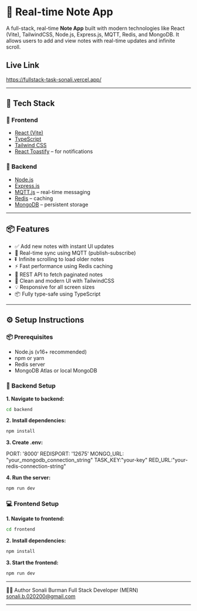 # 📝 Real-time Note App

A full-stack, real-time **Note App** built with modern technologies like React (Vite), TailwindCSS, Node.js, Express.js, MQTT, Redis, and MongoDB. It allows users to add and view notes with real-time updates and infinite scroll.

## Live Link

https://fullstack-task-sonali.vercel.app/

---

## 🚀 Tech Stack

### 🔹 Frontend
- [React (Vite)](https://vitejs.dev/)
- [TypeScript](https://www.typescriptlang.org/)
- [Tailwind CSS](https://tailwindcss.com/)
- [React Toastify](https://fkhadra.github.io/react-toastify/) – for notifications

### 🔹 Backend
- [Node.js](https://nodejs.org/)
- [Express.js](https://expressjs.com/)
- [MQTT.js](https://github.com/mqttjs/MQTT.js) – real-time messaging
- [Redis](https://redis.io/) – caching
- [MongoDB](https://www.mongodb.com/) – persistent storage

---

## 📦 Features

- ✅ Add new notes with instant UI updates  
- 🔁 Real-time sync using MQTT (publish-subscribe)  
- ⏬ Infinite scrolling to load older notes  
- ⚡ Fast performance using Redis caching  
- 🧾 REST API to fetch paginated notes  
- 🧼 Clean and modern UI with TailwindCSS  
- 💡 Responsive for all screen sizes  
- 📦 Fully type-safe using TypeScript  

---


## ⚙️ Setup Instructions

### 📦 Prerequisites

- Node.js (v16+ recommended)
- npm or yarn
- Redis server
- MongoDB Atlas or local MongoDB


### 🔧 Backend Setup

**1. Navigate to backend:**

```bash
cd backend
```
**2. Install dependencies:**

```bash
npm install
```
**3. Create .env:**

PORT: '8000'
REDISPORT: '12675'
MONGO_URL: "your_mongodb_connection_string"
TASK_KEY:"your-key"
RED_URL:"your-redis-connection-string"

**4. Run the server:**

```bash
npm run dev
```
### 💻 Frontend Setup

**1. Navigate to frontend:**

```bash
cd frontend
```
**2. Install dependencies:**

```bash
npm install
```
**3. Start the frontend:**

```bash
npm run dev
```

---

👩‍💻 Author
Sonali Burman
Full Stack Developer (MERN)
sonali.b.020200@gmail.com

---